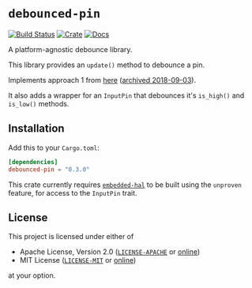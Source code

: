 # `debounced-pin`

[![Build Status](https://travis-ci.org/Winseven4lyf/rust-debounced-pin.svg)](https://travis-ci.org/Winseven4lyf/rust-debounced-pin)
[![Crate](https://img.shields.io/crates/v/debounced-pin.svg)](https://crates.io/crates/debounced-pin)
[![Docs](https://docs.rs/debounced-pin/badge.svg)](https://docs.rs/debounced-pin)

A platform-agnostic debounce library.

This library provides an `update()` method to debounce a pin.

Implements approach 1 from [here](http://www.labbookpages.co.uk/electronics/debounce.html#soft)
([archived 2018-09-03](https://web.archive.org/web/20180903142143/http://www.labbookpages.co.uk/electronics/debounce.html#soft)).

It also adds a wrapper for an `InputPin` that debounces it's
`is_high()` and `is_low()` methods.

## Installation

Add this to your `Cargo.toml`:

```toml
[dependencies]
debounced-pin = "0.3.0"
```

This crate currently requires [`embedded-hal`] to be built using the
`unproven` feature, for access to the `InputPin` trait.

## License

This project is licensed under either of

- Apache License, Version 2.0 ([`LICENSE-APACHE`](LICENSE-APACHE) or
  [online](https://www.apache.org/licenses/LICENSE-2.0))
- MIT License ([`LICENSE-MIT`](LICENSE-MIT) or
  [online](https://opensource.org/licenses/MIT))

at your option.

[`embedded-hal`]: https://docs.rs/crate/embedded-hal/0.2.3
